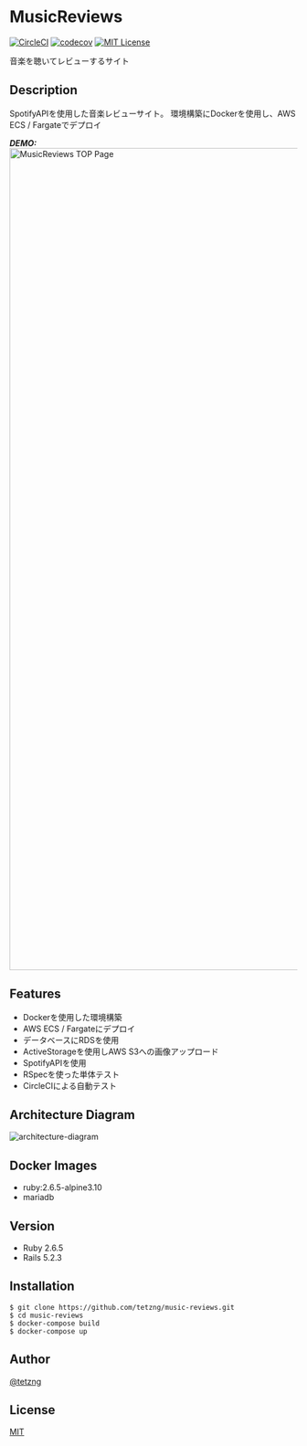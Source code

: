 # MusicReviews
[![CircleCI](https://circleci.com/gh/tetzng/music-reviews/tree/master.svg?style=shield)](https://circleci.com/gh/tetzng/music-reviews/tree/master)
[![codecov](https://codecov.io/gh/tetzng/music-reviews/branch/master/graph/badge.svg)](https://codecov.io/gh/tetzng/music-reviews)
[![MIT License](http://img.shields.io/badge/license-MIT-blue.svg?style=flat)](LICENSE)


音楽を聴いてレビューするサイト

## Description
SpotifyAPIを使用した音楽レビューサイト。
環境構築にDockerを使用し、AWS ECS / Fargateでデプロイ

***DEMO:***
<img width="1440" alt="MusicReviews TOP Page" src="https://user-images.githubusercontent.com/52838441/70861518-58840000-1f72-11ea-96b3-301e6be6e614.png">


## Features
- Dockerを使用した環境構築
- AWS ECS / Fargateにデプロイ
- データベースにRDSを使用
- ActiveStorageを使用しAWS S3への画像アップロード
- SpotifyAPIを使用
- RSpecを使った単体テスト
- CircleCIによる自動テスト


## Architecture Diagram
![architecture-diagram](https://user-images.githubusercontent.com/52838441/70861427-0b535e80-1f71-11ea-8df6-2d0ba985e054.png)


## Docker Images

- ruby:2.6.5-alpine3.10
- mariadb

## Version

- Ruby 2.6.5
- Rails 5.2.3

## Installation

    $ git clone https://github.com/tetzng/music-reviews.git
    $ cd music-reviews
    $ docker-compose build
    $ docker-compose up


## Author

[@tetzng](https://twitter.com/tp_237)


## License

[MIT](http://b4b4r07.mit-license.org)

